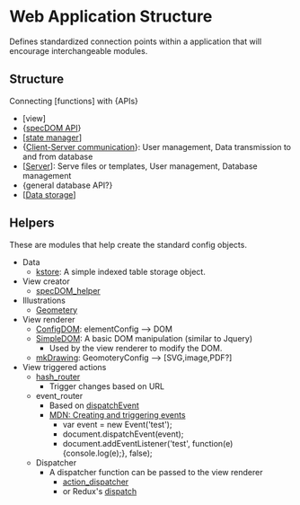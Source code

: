 # Web Application Structure

Defines standardized connection points within a application that will encourage interchangeable modules.


## Structure
Connecting [functions] with {APIs}

* \[view\]
* {[specDOM API](https://github.com/kshowalter/specDOM_API)}
* \[[state manager](https://gist.github.com/kshowalter/94f80a8c54bf1133e82d7a28b0de4778)\]
* {[Client-Server communication](docs/client-server.md)}: User management, Data transmission to and from database
* \[[Server](docs/server.md)\]: Serve files or templates, User management, Database management
* {general database API?}
* \[[Data storage](docs/data_storage.md)\]


## Helpers
These are modules that help create the standard config objects.

* Data
  * [kstore](https://github.com/kshowalter/kstore): A simple indexed table storage object.
* View creator
  * [specDOM_helper](https://github.com/kshowalter/specDOM_helper)
* Illustrations
  * [Geometery](https://github.com/kshowalter/GeometryAPI)
* View renderer
  * [ConfigDOM](https://github.com/kshowalter/configdom): elementConfig --> DOM
  * [SimpleDOM](https://github.com/kshowalter/SimpleDOM): A basic DOM manipulation (similar to Jquery)
    * Used by the view renderer to modify the DOM.
  * [mkDrawing](https://github.com/kshowalter/mkDrawing): GeomoteryConfig --> [SVG,image,PDF?]
* View triggered actions
  * [hash_router](https://github.com/kshowalter/hash_router)
    * Trigger changes based on URL
  * event_router
    * Based on [dispatchEvent](https://developer.mozilla.org/en-US/docs/Web/API/EventTarget/dispatchEvent)
    * [MDN: Creating and triggering events](https://developer.mozilla.org/en-US/docs/Web/Guide/Events/Creating_and_triggering_events)
      * var event = new Event('test');
      * document.dispatchEvent(event);
      * document.addEventListener('test', function(e){console.log(e);}, false);
  * Dispatcher
    * A dispatcher function can be passed to the view renderer
      * [action_dispatcher](https://gist.github.com/kshowalter/bc6f66715a7426b7599d5c8d48d72cdc)
      * or Redux's [dispatch](http://devdocs.io/redux/api/store#dispatch)
